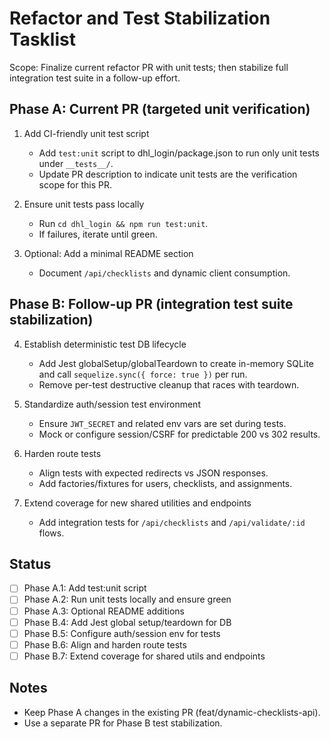 # Refactor and Test Stabilization Tasklist

Scope: Finalize current refactor PR with unit tests; then stabilize full integration test suite in a follow-up effort.

## Phase A: Current PR (targeted unit verification)

1. Add CI-friendly unit test script
   - Add `test:unit` script to dhl_login/package.json to run only unit tests under `__tests__/`.
   - Update PR description to indicate unit tests are the verification scope for this PR.

2. Ensure unit tests pass locally
   - Run `cd dhl_login && npm run test:unit`.
   - If failures, iterate until green.

3. Optional: Add a minimal README section
   - Document `/api/checklists` and dynamic client consumption.

## Phase B: Follow-up PR (integration test suite stabilization)

4. Establish deterministic test DB lifecycle
   - Add Jest globalSetup/globalTeardown to create in-memory SQLite and call `sequelize.sync({ force: true })` per run.
   - Remove per-test destructive cleanup that races with teardown.

5. Standardize auth/session test environment
   - Ensure `JWT_SECRET` and related env vars are set during tests.
   - Mock or configure session/CSRF for predictable 200 vs 302 results.

6. Harden route tests
   - Align tests with expected redirects vs JSON responses.
   - Add factories/fixtures for users, checklists, and assignments.

7. Extend coverage for new shared utilities and endpoints
   - Add integration tests for `/api/checklists` and `/api/validate/:id` flows.

## Status

- [ ] Phase A.1: Add test:unit script
- [ ] Phase A.2: Run unit tests locally and ensure green
- [ ] Phase A.3: Optional README additions
- [ ] Phase B.4: Add Jest global setup/teardown for DB
- [ ] Phase B.5: Configure auth/session env for tests
- [ ] Phase B.6: Align and harden route tests
- [ ] Phase B.7: Extend coverage for shared utils and endpoints

## Notes

- Keep Phase A changes in the existing PR (feat/dynamic-checklists-api).
- Use a separate PR for Phase B test stabilization.


